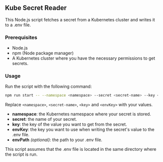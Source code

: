 ## Kube Secret Reader

This Node.js script fetches a secret from a Kubernetes cluster and writes it to a .env file.

### Prerequisites

- Node.js
- npm (Node package manager)
- A Kubernetes cluster where you have the necessary permissions to get secrets.

### Usage

Run the script with the following command:

```bash
npm run start -- --namespace <namespace> --secret <secret-name> --key <key> --envKey <envKey>
```

Replace `<namespace>`, `<secret-name>`, `<key>` and `<envKey>` with your values.

- **namespace**: the Kubernetes namespace where your secret is stored.
- **secret**: the name of your secret.
- **key**: the key of the value you want to get from the secret.
- **envKey**: the key you want to use when writing the secret's value to the .env file.
- **envPath** _(optional)_: the path to your .env file. 

This script assumes that the .env file is located in the same directory where the script is run.
